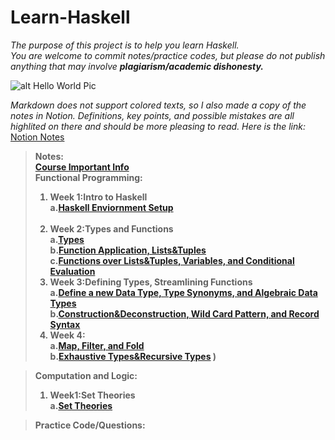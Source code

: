 # Learn-Haskell
*The purpose of this project is to help you learn Haskell.*<br>
*You are welcome to commit notes/practice codes, but please do not publish anything that may involve ***plagiarism/academic dishonesty.****<br>

![alt Hello World Pic](https://i.ytimg.com/vi/q59Z5Ies-1Q/hqdefault.jpg)

*Markdown does not support colored texts, so I also made a copy of the notes in Notion. Definitions, key points, and possible mistakes are all highlited on there and should be more pleasing to read. Here is the link:*<br>
[Notion Notes](https://alive-castanet-707.notion.site/Inf1a-7ee4bd9befc54d4eb7bce27d54b238ce)
> <strong>Notes:<br>
> [Course Important Info](https://github.com/KingArthur0205/Learn-Haskell/blob/main/Course%20Notes/Important%20Info.md)<br>
> Functional Programming:<br>
> 1. **Week 1:Intro to Haskell**<br>
>    a.[Haskell Enviornment Setup](https://www.haskell.org/platform/)<br><br>
> 2. **Week 2:Types and Functions**<br>
>    a.[Types](https://github.com/KingArthur0205/Learn-Haskell/blob/main/Course%20Notes/Week2%20FP(1).md)<br>
>    b.[Function Application, Lists&Tuples](https://github.com/KingArthur0205/Learn-Haskell/blob/main/Course%20Notes/Week2%20FP(2).md)<br>
>    c.[Functions over Lists&Tuples, Variables, and Conditional Evaluation](https://github.com/KingArthur0205/Learn-Haskell/blob/main/Course%20Notes/Week2%20FP(3).md)<br>
> 3. **Week 3:Defining Types, Streamlining Functions**<br>
>    a.[Define a new Data Type, Type Synonyms, and Algebraic Data Types](https://github.com/KingArthur0205/Learn-Haskell/blob/main/Course%20Notes/Week3%20FP.md)<br>
>    b.[Construction&Deconstruction, Wild Card Pattern, and Record Syntax](https://github.com/KingArthur0205/Learn-Haskell/blob/main/Course%20Notes/Week3%20FP(2).md)<br>
> 4. Week 4: <br>
>    a.[Map, Filter, and Fold](https://github.com/KingArthur0205/Learn-Haskell/blob/main/Course%20Notes/Week4%20FP.md)<br>
>    b.[Exhaustive Types&Recursive Types](https://github.com/KingArthur0205/Learn-Haskell/blob/main/Course%20Notes/Week%204%20FP(2).md)
)
 
> Computation and Logic:<br>
> 1. Week1:Set Theories<br>
>    a.[Set Theories](https://github.com/KingArthur0205/Learn-Haskell/blob/main/Course%20Notes/Week1%20CL.md)<br>


 
> <strong>Practice Code/Questions:
